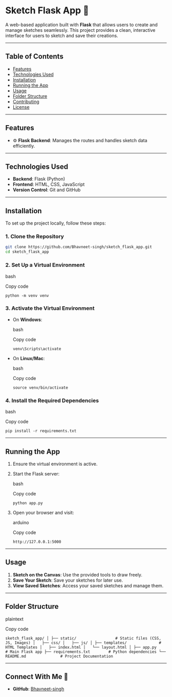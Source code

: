 # **Sketch Flask App 🎨**

A web-based application built with **Flask** that allows users to create and manage sketches seamlessly. This project provides a clean, interactive interface for users to sketch and save their creations.

---

## **Table of Contents**

- [Features](#features)  
- [Technologies Used](#technologies-used)  
- [Installation](#installation)  
- [Running the App](#running-the-app)  
- [Usage](#usage)  
- [Folder Structure](#folder-structure)  
- [Contributing](#contributing)  
- [License](#license)  

---

## **Features**

- ⚙️ **Flask Backend**: Manages the routes and handles sketch data efficiently.  

---

## **Technologies Used**

- **Backend**: Flask (Python)  
- **Frontend**: HTML, CSS, JavaScript    
- **Version Control**: Git and GitHub  

---

## **Installation**

To set up the project locally, follow these steps:

### **1. Clone the Repository**
```bash
git clone https://github.com/Bhavneet-singh/sketch_flask_app.git
cd sketch_flask_app
```

### **2\. Set Up a Virtual Environment**

bash

Copy code

`python -m venv venv`

### **3\. Activate the Virtual Environment**

-   On **Windows**:

    bash

    Copy code

    `venv\Scripts\activate`

-   On **Linux/Mac**:

    bash

    Copy code

    `source venv/bin/activate`

### **4\. Install the Required Dependencies**

bash

Copy code

`pip install -r requirements.txt`

* * * * *

**Running the App**
-------------------

1.  Ensure the virtual environment is active.

2.  Start the Flask server:

    bash

    Copy code

    `python app.py`

3.  Open your browser and visit:

    arduino

    Copy code

    `http://127.0.0.1:5000`

* * * * *

**Usage**
---------

1.  **Sketch on the Canvas**: Use the provided tools to draw freely.
2.  **Save Your Sketch**: Save your sketches for later use.
3.  **View Saved Sketches**: Access your saved sketches and manage them.

* * * * *

**Folder Structure**
--------------------

plaintext

Copy code

`sketch_flask_app/
│
├── static/                 # Static files (CSS, JS, Images)
│   ├── css/
│   ├── js/
│
├── templates/              # HTML Templates
│   ├── index.html
│   └── layout.html
│
├── app.py                  # Main Flask app
├── requirements.txt        # Python dependencies
└── README.md               # Project Documentation`




* * * * *



**Connect With Me 🌟**
----------------------

-   **GitHub**: [Bhavneet-singh](https://github.com/Bhavneet-singh)
